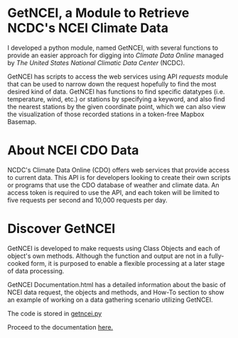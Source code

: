 # GetNCEI,  a Module to Retrieve NCDC's NCEI Climate Data

I developed a python module, named GetNCEI, with several functions to provide an easier approach for digging into *Climate Data Online* managed by *The United States National Climatic Data Center* (NCDC). 

GetNCEI has scripts to access the web services using API *requests* module that can be used to narrow down the request hopefully to find the most desired kind of data. GetNCEI has functions to find specific datatypes (i.e. temperature, wind, etc.) or stations by specifying a keyword, and also find the nearest stations by the given coordinate point, which we can also view the visualization of those recorded stations in a token-free Mapbox Basemap. 

# About NCEI CDO Data

NCDC's Climate Data Online (CDO) offers web services that provide access to current data. This API is for developers looking to create their own scripts or programs that use the CDO database of weather and climate data. An access token is required to use the API, and each token will be limited to five requests per second and 10,000 requests per day.

# Discover GetNCEI

GetNCEI is developed to make requests using Class Objects and each of object's own methods. Although the function and output are not in a fully-cooked form, it is purposed to enable a flexible processing at a later stage of data processing.

GetNCEI Documentation.html has a detailed information about the basic of NCEI data request, the objects and methods, and How-To section to show an example of working on a data gathering scenario utilizing GetNCEI.

The code is stored in [getncei.py](https://github.com/nbarizki/getncei/getncei.py)

Proceed to the documentation [here.](https://github.com/nbarizki/getncei/GetNCEI_Documentation_v1.html)
